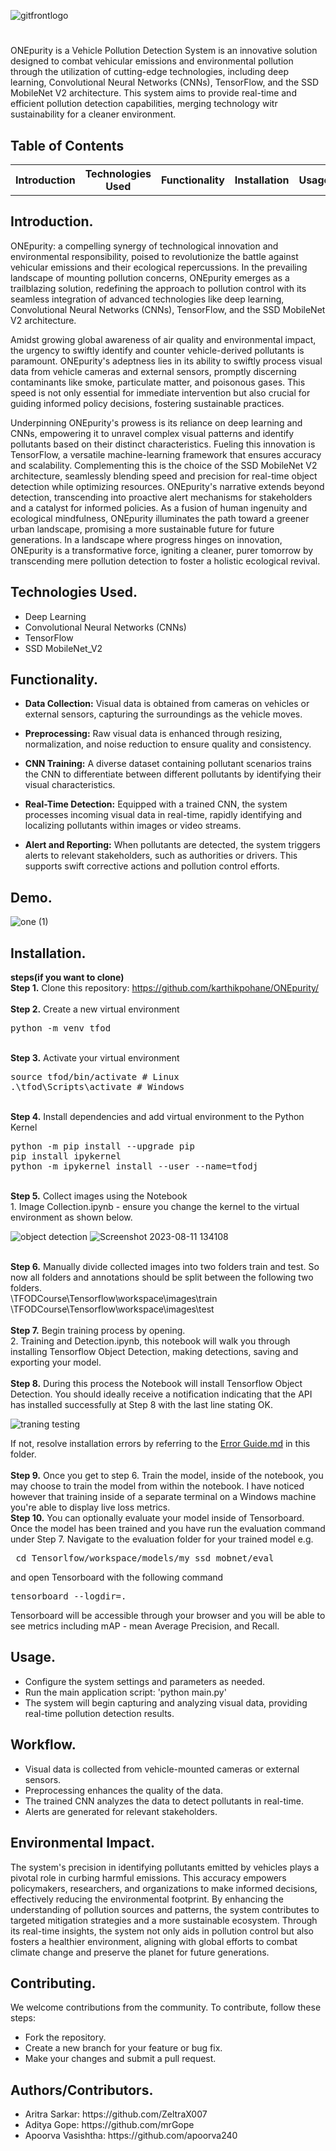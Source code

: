 ![gitfrontlogo](https://github.com/karthikpohane/ONEpurity/assets/117158132/ce489d55-66a0-42fc-b4fe-9b3f6989dbbb)
#
<p>ONEpurity is a Vehicle Pollution Detection System is an innovative solution designed to combat vehicular emissions and environmental pollution through the utilization of cutting-edge technologies, including deep learning, Convolutional Neural Networks (CNNs), TensorFlow, and the SSD MobileNet V2 architecture. This system aims to provide real-time and efficient pollution detection capabilities, merging technology witr sustainability for a cleaner environment.</p>

## Table of Contents

<table>
    <th>Introduction</th>
    <th>Technologies Used</th>
    <th>Functionality</th>
    <th>Installation</th>
    <th>Usage</th>
    <th>Workflow</th>
    <th>Environmental Impact</th>
    <th>Contributing</th>
</table>

## Introduction.

<p>ONEpurity: a compelling synergy of technological innovation and environmental responsibility, poised to revolutionize the battle against vehicular emissions and their ecological repercussions. In the prevailing landscape of mounting pollution concerns, ONEpurity emerges as a trailblazing solution, redefining the approach to pollution control with its seamless integration of advanced technologies like deep learning, Convolutional Neural Networks (CNNs), TensorFlow, and the SSD MobileNet V2 architecture.</p>
<p>Amidst growing global awareness of air quality and environmental impact, the urgency to swiftly identify and counter vehicle-derived pollutants is paramount. ONEpurity's adeptness lies in its ability to swiftly process visual data from vehicle cameras and external sensors, promptly discerning contaminants like smoke, particulate matter, and poisonous gases. This speed is not only essential for immediate intervention but also crucial for guiding informed policy decisions, fostering sustainable practices.</p>
<p>Underpinning ONEpurity's prowess is its reliance on deep learning and CNNs, empowering it to unravel complex visual patterns and identify pollutants based on their distinct characteristics. Fueling this innovation is TensorFlow, a versatile machine-learning framework that ensures accuracy and scalability. Complementing this is the choice of the SSD MobileNet V2 architecture, seamlessly blending speed and precision for real-time object detection while optimizing resources.
ONEpurity's narrative extends beyond detection, transcending into proactive alert mechanisms for stakeholders and a catalyst for informed policies. As a fusion of human ingenuity and ecological mindfulness, ONEpurity illuminates the path toward a greener urban landscape, promising a more sustainable future for future generations. In a landscape where progress hinges on innovation, ONEpurity is a transformative force, igniting a cleaner, purer tomorrow by transcending mere pollution detection to foster a holistic ecological revival.</p>

## Technologies Used.
<ul>
    <li>Deep Learning</li>
    <li>Convolutional Neural Networks (CNNs)</li>
    <li>TensorFlow</li>
    <li>SSD MobileNet_V2</li>
</ul>

## Functionality.
<ul>
    <li><p><b>Data Collection:</b> Visual data is obtained from cameras on vehicles or external sensors, capturing the surroundings as the vehicle moves.</p></li>
    <li><p><b>Preprocessing:</b> Raw visual data is enhanced through resizing, normalization, and noise reduction to ensure quality and consistency.</p></li>
    <li><p><b>CNN Training:</b> A diverse dataset containing pollutant scenarios trains the CNN to differentiate between different pollutants by identifying their visual characteristics.</p></li>
    <li><p><b>Real-Time Detection:</b> Equipped with a trained CNN, the system processes incoming visual data in real-time, rapidly identifying and localizing pollutants within images or video streams.</p></li>
    <li><p><b>Alert and Reporting:</b> When pollutants are detected, the system triggers alerts to relevant stakeholders, such as authorities or drivers. This supports swift corrective actions and pollution control efforts.</p></li>
</ul>

## Demo.

![one (1)](https://github.com/karthikpohane/ONEpurity/assets/117158132/eab251fd-7b46-48a6-bbed-7212e91f9208)

## Installation.
<b>steps(if you want to clone)</b>
<br>
<b>Step 1.</b> Clone this repository: https://github.com/karthikpohane/ONEpurity/
<br/><br/>
<b>Step 2.</b> Create a new virtual environment 
<pre>
python -m venv tfod
</pre> 
<br/>
<b>Step 3.</b> Activate your virtual environment
<pre>
source tfod/bin/activate # Linux
.\tfod\Scripts\activate # Windows 
</pre>
<br/>
<b>Step 4.</b> Install dependencies and add virtual environment to the Python Kernel
<pre>
python -m pip install --upgrade pip
pip install ipykernel
python -m ipykernel install --user --name=tfodj
</pre>
<br/>
<b>Step 5.</b> Collect images using the Notebook<br>1. Image Collection.ipynb - ensure you change the kernel to the virtual environment as shown below.

![object detection](https://github.com/karthikpohane/ONEpurity/assets/117158132/76fb8b20-0cda-4d74-8116-9a4c077c3428)
![Screenshot 2023-08-11 134108](https://github.com/karthikpohane/ONEpurity/assets/117158132/b6835907-e9a1-4743-ac31-bcf3e23654cc)


<br/>
<b>Step 6.</b> Manually divide collected images into two folders train and test. So now all folders and annotations should be split between the following two folders. <br/>
\TFODCourse\Tensorflow\workspace\images\train<br />
\TFODCourse\Tensorflow\workspace\images\test
<br/><br/>
<b>Step 7.</b> Begin training process by opening.<br>2. Training and Detection.ipynb</a>, this notebook will walk you through installing Tensorflow Object Detection, making detections, saving and exporting your model. 
<br /><br/>
<b>Step 8.</b> During this process the Notebook will install Tensorflow Object Detection. You should ideally receive a notification indicating that the API has installed successfully at Step 8 with the last line stating OK.

![traning testing](https://github.com/karthikpohane/ONEpurity/assets/117158132/a3de58ca-10ac-4157-875f-756b10d3be33)

If not, resolve installation errors by referring to the <a href="https://github.com/karthikpohane/ONEpurity/blob/main/README.md">Error Guide.md</a> in this folder.
<br /> <br/>
<b>Step 9.</b> Once you get to step 6. Train the model, inside of the notebook, you may choose to train the model from within the notebook. I have noticed however that training inside of a separate terminal on a Windows machine you're able to display live loss metrics. 
<br />
<b>Step 10.</b> You can optionally evaluate your model inside of Tensorboard. Once the model has been trained and you have run the evaluation command under Step 7. Navigate to the evaluation folder for your trained model e.g. 
<pre> cd Tensorlfow/workspace/models/my_ssd_mobnet/eval</pre> 
and open Tensorboard with the following command
<pre>tensorboard --logdir=. </pre>
Tensorboard will be accessible through your browser and you will be able to see metrics including mAP - mean Average Precision, and Recall.
<br />
## Usage.
<ul>
    <li>Configure the system settings and parameters as needed.</li>
    <li>Run the main application script: 'python main.py'</li>
    <li>The system will begin capturing and analyzing visual data, providing real-time pollution detection results.</li>
</ul>

## Workflow.
<ul>
    <li>Visual data is collected from vehicle-mounted cameras or external sensors.</li>
    <li>Preprocessing enhances the quality of the data.</li>
    <li>The trained CNN analyzes the data to detect pollutants in real-time.</li>
    <li>Alerts are generated for relevant stakeholders.</li>
</ul>

## Environmental Impact.
<p>The system's precision in identifying pollutants emitted by vehicles plays a pivotal role in curbing harmful emissions. This accuracy empowers policymakers, researchers, and organizations to make informed decisions, effectively reducing the environmental footprint. By enhancing the understanding of pollution sources and patterns, the system contributes to targeted mitigation strategies and a more sustainable ecosystem. Through its real-time insights, the system not only aids in pollution control but also fosters a healthier environment, aligning with global efforts to combat climate change and preserve the planet for future generations.</p>

## Contributing.
<p>We welcome contributions from the community. To contribute, follow these steps:</p>
<ul>
    <li>Fork the repository.</li>
    <li>Create a new branch for your feature or bug fix.</li>
    <li>Make your changes and submit a pull request.</li>
</ul>

## Authors/Contributors.
<ul>
    <li>Aritra Sarkar: https://github.com/ZeltraX007</li>
    <li>Aditya Gope: https://github.com/mrGope</li>
    <li>Apoorva Vasishtha: https://github.com/apoorva240</li>
</ul>
